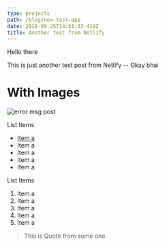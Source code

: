 ```yaml
---
type: projects
path: /blog/new-test-app
date: 2018-09-25T14:51:33.418Z
title: Another test from Netlify
---
```

Hello there

This is just another test post from Netlify -- Okay bhai

# With Images

![error msg post](/assets/meteor-test-local.png)

List Items

* [Item a](https://www.gatsbyjs.org/blog/2018-09-27-reach-router/)
* Item a
* Item a
* Item a
* Item a

List Items

1. Item a
2. Item a
3. Item a
4. Item a
5. Item a

> This is Quote from some one
